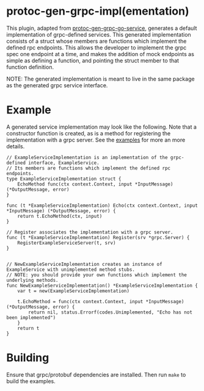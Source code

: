 # protoc-gen-grpc-impl(ementation)

This plugin, adapted from [protoc-gen-grpc-go-service](https://github.com/nstogner/protoc-gen-grpc-go-service), generates a default implementation of grpc-defined services. This generated implementation consists of a struct whose members are functions which implement the defined rpc endpoints.  This allows the developer to implement the grpc spec one endpoint at a time, and makes the addition of mock endpoints as simple as defining a function, and pointing the struct member to that function definition.  

NOTE: The generated implementation is meant to live in the same package as the generated grpc service interface.

# Example

A generated service implementation may look like the following. Note that a constructor function is created, as is a method for registering the implementation with a grpc server.  See the [examples](examples/) for more an more details.

```
// ExampleServiceImplementation is an implementation of the grpc-defined interface, ExampleService.
// Its members are functions which implement the defined rpc endpoints.
type ExampleServiceImplementation struct {
	EchoMethod func(ctx context.Context, input *InputMessage) (*OutputMessage, error)
}

func (t *ExampleServiceImplementation) Echo(ctx context.Context, input *InputMessage) (*OutputMessage, error) {
	return t.EchoMethod(ctx, input)
}

// Register associates the implementation with a grpc server.
func (t *ExampleServiceImplementation) Register(srv *grpc.Server) {
	RegisterExampleServiceServer(t, srv)
}


// NewExampleServiceImplementation creates an instance of ExampleService with unimplemented method stubs.
// NOTE: you should provide your own functions which implement the underlying methods.
func NewExampleServiceImplementation() *ExampleServiceImplementation {
	var t = new(ExampleServiceImplementation)

	t.EchoMethod = func(ctx context.Context, input *InputMessage) (*OutputMessage, error) {
		return nil, status.Errorf(codes.Unimplemented, "Echo has not been implemented")
	}
    return t
}
```




# Building

Ensure that grpc/protobuf dependencies are installed. Then run `make` to build the examples.
